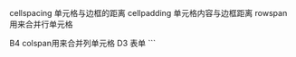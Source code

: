 cellspacing 单元格与边框的距离
cellpadding 单元格内容与边框距离
rowspan 用来合并行单元格
<td rowspan="2">B4</td>
colspan用来合并列单元格
<td colspan="2">D3</td>
表单
```
<form  method="post"   action="save.php" enctype=">
</form>
```
autofocus 自动获得焦点
multiple 多文件上传
autocomplete="on/off" 记录用户上次输入的信息，再次输入时首字母会提示，需要有提交按钮 需要有name属性
required 必填项
accesskey="s" 用户按alt+s光标会跳到对应输入框
